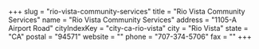 +++
slug = "rio-vista-community-services"
title = "Rio Vista Community Services"
name = "Rio Vista Community Services"
address = "1105-A Airport Road"
cityIndexKey = "city-ca-rio-vista"
city = "Rio Vista"
state = "CA"
postal = "94571"
website = ""
phone = "707-374-5706"
fax = ""
+++
